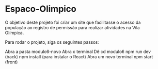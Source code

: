 # Espaco-Olimpico
O objetivo deste projeto foi criar um site que facilitasse o acesso da população ao registro de permissão para realizar atividades na Vila Olímpica.

Para rodar o projeto, siga os seguintes passos:

Abra a pasta modulo6-novo
Abra o terminal
Dê cd modulo6
npm run dev (back)
npm install (para instalar o React)
Abra um novo terminal
npm start (front)
